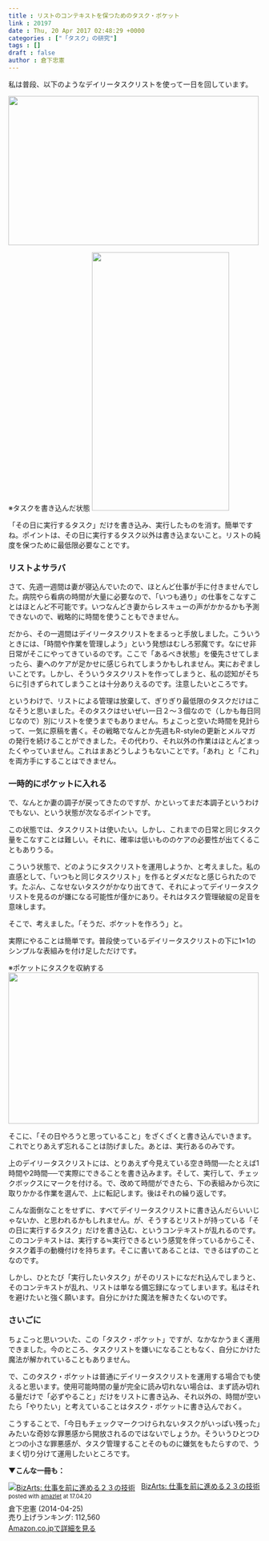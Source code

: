 ```yaml
---
title : リストのコンテキストを保つためのタスク・ポケット
link : 20197
date : Thu, 20 Apr 2017 02:48:29 +0000
categories : ["「タスク」の研究"]
tags : []
draft : false
author : 倉下忠憲
---
```


私は普段、以下のようなデイリータスクリストを使って一日を回しています。

<a href="https://rashita.net/blog/?attachment_id=20198" rel="attachment wp-att-20198"><img src="https://rashita.net/blog/wp-content/uploads/2017/04/screenshot-20-500x298.png" alt="" width="500" height="298" class="alignnone size-medium wp-image-20198" /></a>

※タスクを書き込んだ状態
<a href="https://rashita.net/blog/?attachment_id=20199" rel="attachment wp-att-20199"><img src="https://rashita.net/blog/wp-content/uploads/2017/04/screenshot-21.png" alt="" width="274" height="516" class="alignnone size-full wp-image-20199" /></a>

「その日に実行するタスク」だけを書き込み、実行したものを消す。簡単ですね。ポイントは、その日に実行するタスク以外は書き込まないこと。リストの純度を保つために最低限必要なことです。

<h3>リストよサラバ</h3>

さて、先週一週間は妻が寝込んでいたので、ほとんど仕事が手に付きませんでした。病院やら看病の時間が大量に必要なので、「いつも通り」の仕事をこなすことはほとんど不可能です。いつなんどき妻からレスキューの声がかかるかも予測できないので、戦略的に時間を使うこともできません。

だから、その一週間はデイリータスクリストをまるっと手放しました。こういうときには、「時間や作業を管理しよう」という発想はむしろ邪魔です。なにせ非日常がそこにやってきているのです。ここで「あるべき状態」を優先させてしまったら、妻へのケアが足かせに感じられてしまうかもしれません。実におぞましいことです。しかし、そういうタスクリストを作ってしまうと、私の認知がそちらに引きずられてしまうことは十分ありえるのです。注意したいところです。

というわけで、リストによる管理は放棄して、ぎりぎり最低限のタスクだけはこなそうと思いました。そのタスクはせいぜい一日２〜３個なので（しかも毎日同じなので）別にリストを使うまでもありません。ちょこっと空いた時間を見計らって、一気に原稿を書く。その戦略でなんとか先週もR-styleの更新とメルマガの発行を続けることができました。その代わり、それ以外の作業はほとんどまったくやっていません。これはまあどうしようもないことです。「あれ」と「これ」を両方手にすることはできません。

<h3>一時的にポケットに入れる</h3>

で、なんとか妻の調子が戻ってきたのですが、かといってまだ本調子というわけでもない、という状態が次なるポイントです。

この状態では、タスクリストは使いたい。しかし、これまでの日常と同じタスク量をこなすことは難しい。それに、確率は低いもののケアの必要性が出てくることもありうる。

こういう状態で、どのようにタスクリストを運用しようか、と考えました。私の直感として、「いつもと同じタスクリスト」を作るとダメだなと感じられたのです。たぶん、こなせないタスクがかなり出てきて、それによってデイリータスクリストを見るのが嫌になる可能性が僅かにあり。それはタスク管理破綻の足音を意味します。

そこで、考えました。「そうだ、ポケットを作ろう」と。

実際にやることは簡単です。普段使っているデイリータスクリストの下に1×1のシンプルな表組みを付け足しただけです。

※ポケットにタスクを収納する
<a href="https://rashita.net/blog/?attachment_id=20200" rel="attachment wp-att-20200"><img src="https://rashita.net/blog/wp-content/uploads/2017/04/screenshot-22-500x302.png" alt="" width="500" height="302" class="alignnone size-medium wp-image-20200" /></a>

そこに、「その日やろうと思っていること」をざくざくと書き込んでいきます。これでとりあえず忘れることは防げました。あとは、実行あるのみです。

上のデイリータスクリストには、とりあえず今見えている空き時間──たとえば1時間や2時間──で実際にできることを書き込みます。そして、実行して、チェックボックスにマークを付ける。で、改めて時間ができたら、下の表組みから次に取りかかる作業を選んで、上に転記します。後はそれの繰り返しです。

こんな面倒なことをせずに、すべてデイリータスクリストに書き込んだらいいじゃないか、と思われるかもしれません。が、そうするとリストが持っている「その日に実行するタスク」だけを書き込む、というコンテキストが乱れるのです。このコンテキストは、実行する≒実行できるという感覚を伴っているからこそ、タスク着手の動機付けを持ちます。そこに書いてあることは、できるはずのことなのです。

しかし、ひとたび「実行したいタスク」がそのリストになだれ込んでしまうと、そのコンテキストが乱れ、リストは単なる備忘録になってしまいます。私はそれを避けたいと強く願います。自分にかけた魔法を解きたくないのです。

<h3>さいごに</h3>

ちょこっと思いついた、この「タスク・ポケット」ですが、なかなかうまく運用できました。今のところ、タスクリストを嫌いになることもなく、自分にかけた魔法が解かれていることもありません。

で、このタスク・ポケットは普通にデイリータスクリストを運用する場合でも使えると思います。使用可能時間の量が完全に読み切れない場合は、まず読み切れる量だけで「必ずやること」だけをリストに書き込み、それ以外の、時間が空いたら「やりたい」と考えていることはタスク・ポケットに書き込んでおく。

こうすることで、「今日もチェックマークつけられないタスクがいっぱい残った」みたいな奇妙な罪悪感から開放されるのではないでしょうか。そういうひとつひとつの小さな罪悪感が、タスク管理することそのものに嫌気をもたらすので、うまく切り分けて運用したいところです。

<strong>▼こんな一冊も：</strong>

<div class="amazlet-box" style="margin-bottom:0px;"><div class="amazlet-image" style="float:left;margin:0px 12px 1px 0px;"><a href="http://www.amazon.co.jp/exec/obidos/ASIN/B00JYDQ1SY/rashita1000-22/ref=nosim/" name="amazletlink" target="_blank"><img src="https://images-fe.ssl-images-amazon.com/images/I/410cLGVXI4L._SL160_.jpg" alt="BizArts: 仕事を前に進める２３の技術" style="border: none;" /></a></div><div class="amazlet-info" style="line-height:120%; margin-bottom: 10px"><div class="amazlet-name" style="margin-bottom:10px;line-height:120%"><a href="http://www.amazon.co.jp/exec/obidos/ASIN/B00JYDQ1SY/rashita1000-22/ref=nosim/" name="amazletlink" target="_blank">BizArts: 仕事を前に進める２３の技術</a><div class="amazlet-powered-date" style="font-size:80%;margin-top:5px;line-height:120%">posted with <a href="http://www.amazlet.com/" title="amazlet" target="_blank">amazlet</a> at 17.04.20</div></div><div class="amazlet-detail">倉下忠憲 (2014-04-25)<br />売り上げランキング: 112,560<br /></div><div class="amazlet-sub-info" style="float: left;"><div class="amazlet-link" style="margin-top: 5px"><a href="http://www.amazon.co.jp/exec/obidos/ASIN/B00JYDQ1SY/rashita1000-22/ref=nosim/" name="amazletlink" target="_blank">Amazon.co.jpで詳細を見る</a></div></div></div><div class="amazlet-footer" style="clear: left"></div></div>


